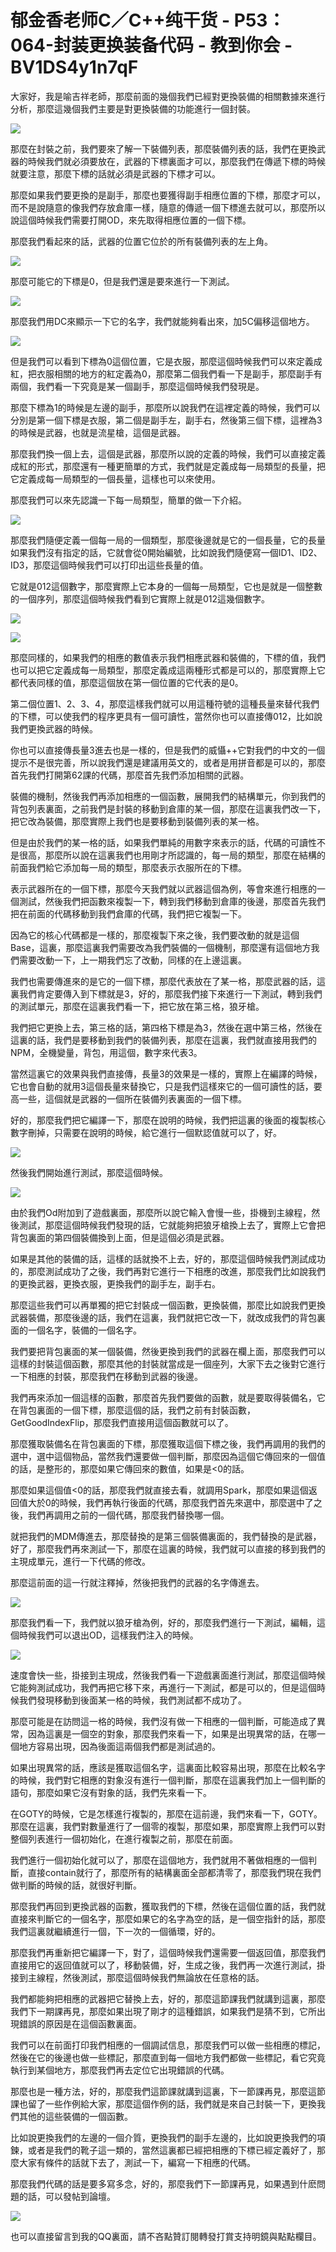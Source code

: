 # 郁金香老师C／C++纯干货 - P53：064-封装更换装备代码 - 教到你会 - BV1DS4y1n7qF

大家好，我是喻吉祥老師，那麼前面的幾個我們已經對更換裝備的相關數據來進行分析，那麼這幾個我們主要是對更換裝備的功能進行一個封裝。



![](img/b2dab06777023ee997b92e727f237596_1.png)

那麼在封裝之前，我們要來了解一下裝備列表，那麼裝備列表的話，我們在更換武器的時候我們就必須要放在，武器的下標裏面才可以，那麼我們在傳遞下標的時候就要注意，那麼下標的話就必須是武器的下標才可以。

那麼如果我們要更換的是副手，那麼也要獲得副手相應位置的下標，那麼才可以，而不是說隨意的像我們存放倉庫一樣，隨意的傳遞一個下標進去就可以，那麼所以說這個時候我們需要打開OD，來先取得相應位置的一個下標。

那麼我們看起來的話，武器的位置它位於的所有裝備列表的左上角。

![](img/b2dab06777023ee997b92e727f237596_3.png)

那麼可能它的下標是0，但是我們還是要來進行一下測試。

![](img/b2dab06777023ee997b92e727f237596_5.png)

那麼我們用DC來顯示一下它的名字，我們就能夠看出來，加5C偏移這個地方。

![](img/b2dab06777023ee997b92e727f237596_7.png)

但是我們可以看到下標為0這個位置，它是衣服，那麼這個時候我們可以來定義成紅，把衣服相關的地方的紅定義為0，那麼第二個我們看一下是副手，那麼副手有兩個，我們看一下究竟是某一個副手，那麼這個時候我們發現是。

那麼下標為1的時候是左邊的副手，那麼所以說我們在這裡定義的時候，我們可以分別是第一個下標是衣服，第二個是副手左，副手右，然後第三個下標，這裡為3的時候是武器，也就是流星槍，這個是武器。

那麼我們換一個上去，這個是武器，那麼所以說的定義的時候，我們可以直接定義成紅的形式，那麼還有一種更簡單的方式，我們就是定義成每一局類型的長量，把它定義成每一局類型的一個長量，這樣也可以來使用。

那麼我們可以來先認識一下每一局類型，簡單的做一下介紹。

![](img/b2dab06777023ee997b92e727f237596_9.png)

那麼我們隨便定義一個每一局的一個類型，那麼後邊就是它的一個長量，它的長量如果我們沒有指定的話，它就會從0開始編號，比如說我們隨便寫一個ID1、ID2、ID3，那麼這個時候我們可以打印出這些長量的值。

它就是012這個數字，那麼實際上它本身的一個每一局類型，它也是就是一個整數的一個序列，那麼這個時候我們看到它實際上就是012這幾個數字。



![](img/b2dab06777023ee997b92e727f237596_11.png)

![](img/b2dab06777023ee997b92e727f237596_12.png)

那麼同樣的，如果我們的相應的數值表示我們相應武器和裝備的，下標的值，我們也可以把它定義成每一局類型，那麼定義成這兩種形式都是可以的，那麼實際上它都代表同樣的值，那麼這個放在第一個位置的它代表的是0。

第二個位置1、2、3、4，那麼這樣我們就可以用這種符號的這種長量來替代我們的下標，可以使我們的程序更具有一個可讀性，當然你也可以直接傳012，比如說我們更換武器的時候。

你也可以直接傳長量3進去也是一樣的，但是我們的威懾++它對我們的中文的一個提示不是很完善，所以說我們還是建議用英文的，或者是用拼音都是可以的，那麼首先我們打開第62課的代碼，那麼首先我們添加相關的武器。

裝備的機制，然後我們再添加相應的一個函數，展開我們的結構單元，你到我們的背包列表裏面，之前我們是封裝的移動到倉庫的某一個，那麼在這裏我們改一下，把它改為裝備，那麼實際上我們也是要移動到裝備列表的某一格。

但是由於我們的某一格的話，如果我們單純的用數字來表示的話，代碼的可讀性不是很高，那麼所以說在這裏我們也用剛才所認識的，每一局的類型，那麼在結構的前面我們給它添加每一局的類型，那麼表示衣服所在的下標。

表示武器所在的一個下標，那麼今天我們就以武器這個為例，等會來進行相應的一個測試，然後我們把函數來複製一下，轉到我們移動到倉庫的後邊，那麼首先我們把在前面的代碼移動到我們倉庫的代碼，我們把它複製一下。

因為它的核心代碼都是一樣的，那麼複製下來之後，我們要改動的就是這個Base，這裏，那麼這裏我們需要改為我們裝備的一個機制，那麼還有這個地方我們需要改動一下，上一期我們忘了改動，同樣的在上邊這裏。

我們也需要傳進來的是它的一個下標，那麼代表放在了某一格，那麼武器的話，這裏我們肯定要傳入到下標就是3，好的，那麼我們接下來進行一下測試，轉到我們的測試單元，那麼在這裏我們看一下，把它放在第三格，狼牙槍。

我們把它更換上去，第三格的話，第四格下標是為3，然後在選中第三格，然後在這裏的話，我們是要移動到我們的裝備列表，那麼在這裏，我們就直接用我們的NPM，全機變量，背包，用這個，數字來代表3。

當然這裏它的效果與我們直接傳，長量3的效果是一樣的，實際上在編譯的時候，它也會自動的就用3這個長量來替換它，只是我們這樣來它的一個可讀性的話，要高一些，這個就是武器的一個所在裝備列表裏面的一個下標。

好的，那麼我們把它編譯一下，那麼在說明的時候，我們把這裏的後面的複製核心數字刪掉，只需要在說明的時候，給它進行一個默認值就可以了，好。



![](img/b2dab06777023ee997b92e727f237596_14.png)

然後我們開始進行測試，那麼這個時候。

![](img/b2dab06777023ee997b92e727f237596_16.png)

由於我們Od附加到了遊戲裏面，那麼所以說它輸入會慢一些，掛機到主線程，然後測試，那麼這個時候我們發現的話，它就能夠把狼牙槍換上去了，實際上它會把背包裏面的第四個裝備換到上面，但是這個必須是武器。

如果是其他的裝備的話，這樣的話就換不上去，好的，那麼這個時候我們測試成功的，那麼測試成功了之後，我們再對它進行一下相應的改進，那麼我們比如說我們的更換武器，更換衣服，更換我們的副手左，副手右。

那麼這些我們可以再單獨的把它封裝成一個函數，更換裝備，那麼比如說我們更換武器裝備，那麼後邊的話，我們在這裏，我們就把它改一下，就改成我們的背包裏面的一個名字，裝備的一個名字。

我們要把背包裏面的某一個裝備，然後更換到我們的武器在欄上面，那麼我們可以這樣的封裝這個函數，那麼其他的封裝就當成是一個座列，大家下去之後對它進行一下相應的封裝，那麼我們在移動到武器的後邊。

我們再來添加一個這樣的函數，那麼首先我們要做的函數，就是要取得裝備名，它在背包裏面的一個下標，那麼這個的話，我們之前有封裝函數，GetGoodIndexFlip，那麼我們直接用這個函數就可以了。

那麼獲取裝備名在背包裏面的下標，那麼獲取這個下標之後，我們再調用的我們的選中，選中這個物品，當然我們還要做一個判斷，那麼因為這個它傳回來的一個值的話，是整形的，那麼如果它傳回來的數值，如果是<0的話。

那麼如果這個值<0的話，那麼我們就直接去看，就調用Spark，那麼如果這個返回值大於0的時候，我們再執行後面的代碼，那麼我們首先來選中，那麼選中了之後，我們再調用之前的一個代碼，那麼我們替換哪一個。

就把我們的MDM傳進去，那麼替換的是第三個裝備裏面的，我們替換的是武器，好了，那麼我們再來測試一下，那麼在這裏的時候，我們就可以直接的移到我們的主現成單元，進行一下代碼的修改。

那麼這前面的這一行就注釋掉，然後把我們的武器的名字傳進去。

![](img/b2dab06777023ee997b92e727f237596_18.png)

那麼我們看一下，我們就以狼牙槍為例，好的，那麼我們進行一下測試，編輯，這個時候我們可以退出OD，這樣我們注入的時候。



![](img/b2dab06777023ee997b92e727f237596_20.png)

速度會快一些，掛接到主現成，然後我們看一下遊戲裏面進行測試，那麼這個時候它能夠測試成功，我們再把它移下來，再進行一下測試，都是可以的，但是這個時候我們發現移動到後面某一格的時候，我們測試都不成功了。

那麼可能是在訪問這一格的時候，我們沒有做一下相應的一個判斷，可能造成了異常，因為這裏是一個空的對象，那麼我們來看一下，如果是出現異常的話，在哪一個地方容易出現，因為後面這兩個我們都是測試過的。

如果出現異常的話，應該是獲取這個名字，這裏面比較容易出現，那麼在比較名字的時候，我們對它相應的對象沒有進行一個判斷，那麼在這裏我們加上一個判斷的語句，那麼如果它沒有對象的話，我們先來看一下。

在GOTY的時候，它是怎樣進行複製的，那麼在這前邊，我們來看一下，GOTY。那麼在這裏，我們對數量進行了一個零的複製，那麼如果，那麼實際上我們可以對整個列表進行一個初始化，在進行複製之前，那麼在前面。

我們進行一個初始化就可以了，那麼在這個地方，我們就用不著做相應的一個判斷，直接contain就行了，那麼所有的結構裏面全部都清零了，那麼我們現在我們做判斷的時候的話，就很好判斷。

那麼我們再回到更換武器的函數，獲取我們的下標，然後在這個位置的話，我們就直接來判斷它的一個名字，那麼如果它的名字為空的話，是一個空指針的話，那麼我們這裏就繼續進行一個，下一次的一個循環，好的。

那麼我們再重新把它編譯一下，對了，這個時候我們還需要一個返回值，那麼我們直接用它的返回值就可以了，移動裝備，好，生成之後，我們再一次進行測試，掛接到主線程，然後測試，那麼這個時候我們無論放在任意格的話。

我們都能夠把相應的武器把它替換上去，好的，那麼這節課我們就講到這裏，那麼我們下一期課再見，那麼如果出現了剛才的這種錯誤，如果我們是猜不到，它所出現錯誤的原因是在這個函數裏面。

我們可以在前面打印我們相應的一個調試信息，那麼我們可以做一些相應的標記，然後在它的後邊也做一些標記，那麼直到每一個地方我們都做一些標記，看它究竟執行到某個地方，那麼我們再去定位它出現錯誤的代碼。

那麼也是一種方法，好的，那麼我們這節課就講到這裏，下一節課再見，那麼這節課也留了一些作例給大家，那麼這個作例的話，我們就是來自己封裝一下，更換我們其他的這些裝備的一個函數。

比如說更換我們的左邊的一個介質，更換我們的副手左邊的，比如說更換我們的項鍊，或者是我們的靴子這一類的，當然這裏都已經把相應的下標已經定義好了，那麼大家有條件的話就下去了，測試一下，編寫一下相應的代碼。

那麼我們代碼的話是要多寫多念，好的，那麼我們下一節課再見，如果遇到什麽問題的話，可以發帖到論壇。

![](img/b2dab06777023ee997b92e727f237596_22.png)

也可以直接留言到我的QQ裏面，請不吝點贊訂閱轉發打賞支持明鏡與點點欄目。